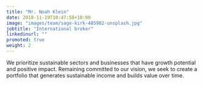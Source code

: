 ```yaml
---
title: "Mr. Noah Klein"
date: 2018-11-19T10:47:58+10:00
image: "images/team/sage-kirk-485982-unsplash.jpg"
jobtitle: "International broker"
linkedinurl: ""
promoted: true
weight: 2
---
```


We prioritize sustainable sectors and businesses that have growth potential and positive impact. Remaining committed to our vision, we seek to create a portfolio that generates sustainable income and builds value over time.